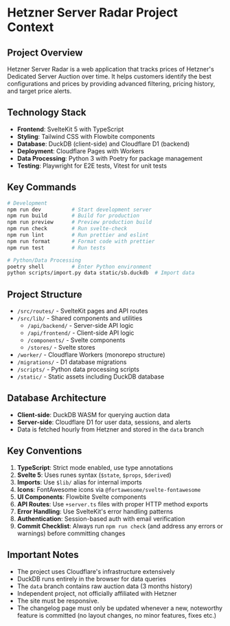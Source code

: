 # Hetzner Server Radar Project Context

## Project Overview

Hetzner Server Radar is a web application that tracks prices of Hetzner's Dedicated Server Auction over time. It helps customers identify the best configurations and prices by providing advanced filtering, pricing history, and target price alerts.

## Technology Stack

- **Frontend**: SvelteKit 5 with TypeScript
- **Styling**: Tailwind CSS with Flowbite components
- **Database**: DuckDB (client-side) and Cloudflare D1 (backend)
- **Deployment**: Cloudflare Pages with Workers
- **Data Processing**: Python 3 with Poetry for package management
- **Testing**: Playwright for E2E tests, Vitest for unit tests

## Key Commands

```bash
# Development
npm run dev          # Start development server
npm run build        # Build for production
npm run preview      # Preview production build
npm run check        # Run svelte-check
npm run lint         # Run prettier and eslint
npm run format       # Format code with prettier
npm run test         # Run tests

# Python/Data Processing
poetry shell         # Enter Python environment
python scripts/import.py data static/sb.duckdb  # Import data
```

## Project Structure

- `/src/routes/` - SvelteKit pages and API routes
- `/src/lib/` - Shared components and utilities
  - `/api/backend/` - Server-side API logic
  - `/api/frontend/` - Client-side API logic
  - `/components/` - Svelte components
  - `/stores/` - Svelte stores
- `/worker/` - Cloudflare Workers (monorepo structure)
- `/migrations/` - D1 database migrations
- `/scripts/` - Python data processing scripts
- `/static/` - Static assets including DuckDB database

## Database Architecture

- **Client-side**: DuckDB WASM for querying auction data
- **Server-side**: Cloudflare D1 for user data, sessions, and alerts
- Data is fetched hourly from Hetzner and stored in the `data` branch

## Key Conventions

1. **TypeScript**: Strict mode enabled, use type annotations
2. **Svelte 5**: Uses runes syntax (`$state`, `$props`, `$derived`)
3. **Imports**: Use `$lib/` alias for internal imports
4. **Icons**: FontAwesome icons via `@fortawesome/svelte-fontawesome`
5. **UI Components**: Flowbite Svelte components
6. **API Routes**: Use `+server.ts` files with proper HTTP method exports
7. **Error Handling**: Use SvelteKit's error handling patterns
8. **Authentication**: Session-based auth with email verification
9. **Commit Checklist**: Always run `npm run check` (and address any errors or warnings) before committing changes

## Important Notes

- The project uses Cloudflare's infrastructure extensively
- DuckDB runs entirely in the browser for data queries
- The `data` branch contains raw auction data (3 months history)
- Independent project, not officially affiliated with Hetzner
- The site must be responsive.
- The changelog page must only be updated whenever a new, noteworthy feature is committed (no layout changes, no minor features, fixes etc.)
